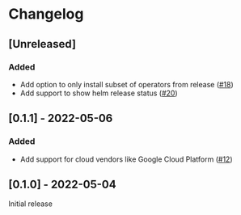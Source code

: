 # Changelog

## [Unreleased]

### Added

- Add option to only install subset of operators from release ([#18](https://github.com/stackabletech/stackablectl/pull/18))
- Add support to show helm release status ([#20](https://github.com/stackabletech/stackablectl/pull/20))

## [0.1.1] - 2022-05-06

### Added

- Add support for cloud vendors like Google Cloud Platform ([#12](https://github.com/stackabletech/stackablectl/pull/12))

## [0.1.0] - 2022-05-04

Initial release
